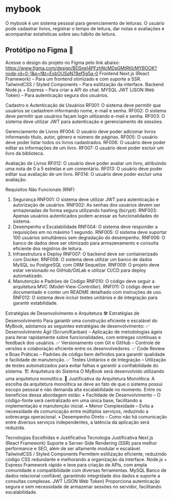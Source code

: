 # mybook
O mybook é um sistema pessoal para gerenciamento de leituras. O usuário pode cadastrar livros, registrar o tempo de leitura, dar notas e avaliações e acompanhar estatísticas sobre seu hábito de leitura.
## Protótipo no Figma 🎨  
Acesse o design do projeto no Figma pelo link abaixo: https://www.figma.com/design/BDSnel4PFzhNcMDsGMtRt0/MYBOOK?node-id=0-1&p=f&t=ExbOUSqN78ef5g5a-0
Frontend
Next.js (React Framework) – Para um frontend otimizado e com suporte a SSR.
TailwindCSS / Styled Components – Para estilização da interface.
Backend
Node.js + Express – Para criar a API do chat.
MYSQL 
JWT (JSON Web Token) – Para autenticação segura dos usuários.

Cadastro e Autenticação de Usuários
RF001: O sistema deve permitir que usuários se cadastrem informando nome, e-mail e senha.
RF002: O sistema deve permitir que usuários façam login utilizando e-mail e senha.
RF003: O sistema deve utilizar JWT para autenticação e gerenciamento de sessões.

Gerenciamento de Livros
RF004: O usuário deve poder adicionar livros informando título, autor, gênero e número de páginas.
RF005: O usuário deve poder listar todos os livros cadastrados.
RF006: O usuário deve poder editar as informações de um livro.
RF007: O usuário deve poder excluir um livro da biblioteca.

Avaliação de Livros
RF012: O usuário deve poder avaliar um livro, atribuindo uma nota de 0 a 5 estrelas e um comentário.
RF013: O usuário deve poder editar sua avaliação de um livro.
RF014: O usuário deve poder excluir uma avaliação.

Requisitos Não Funcionais (RNF)
1. Segurança
RNF001: O sistema deve utilizar JWT para autenticação e autorização de usuários.
RNF002: As senhas dos usuários devem ser armazenadas de forma segura utilizando hashing (bcrypt).
RNF003: Apenas usuários autenticados podem acessar as funcionalidades do sistema.
2. Desempenho e Escalabilidade
RNF004: O sistema deve responder a requisições em no máximo 1 segundo.
RNF005: O sistema deve suportar 100 usuários simultâneos sem degradação do desempenho.
RNF006: O banco de dados deve ser otimizado para armazenamento e consulta eficiente dos registros de leitura.
3. Infraestrutura e Deploy
RNF007: O backend deve ser containerizado com Docker.
RNF008: O sistema deve utilizar um banco de dados MySQL ou PostgreSQL com ORM Sequelize.
RNF009: O projeto deve estar versionado no GitHub/GitLab e utilizar CI/CD para deploy automatizado.
4. Manutenção e Padrões de Código
RNF010: O código deve seguir a arquitetura MVC (Model-View-Controller).
RNF011: O código deve ser documentado e conter um README detalhado com instruções de uso.
RNF012: O sistema deve incluir testes unitários e de integração para garantir estabilidade.

Estratégias de Desenvolvimento e Arquitetura
🛠️ Estratégias de Desenvolvimento
Para garantir uma construção eficiente e escalável do MyBook, adotamos as seguintes estratégias de desenvolvimento:
✅ Desenvolvimento Ágil (Scrum/Kanban) – Aplicação de metodologias ágeis para iterar rapidamente sobre funcionalidades, com entregas contínuas e feedback dos usuários.
✅ Versionamento com Git e GitHub – Controle de versões e colaboração eficiente entre os desenvolvedores.
✅ Code Review e Boas Práticas – Padrões de código bem definidos para garantir qualidade e facilidade de manutenção.
✅ Testes Unitários e de Integração – Utilização de testes automatizados para evitar falhas e garantir a confiabilidade do sistema.
🏗️ Arquitetura do Sistema
O MyBook será desenvolvido utilizando uma arquitetura monolítica.
🔹 Justificativa da Arquitetura Monolítica:
A escolha da arquitetura monolítica se deve ao fato de que o sistema possui escopo pessoal e não demanda alta escalabilidade no momento. Entre os benefícios dessa abordagem estão:
•	Facilidade de Desenvolvimento – O código-fonte será centralizado em uma única base, facilitando a implementação e manutenção inicial.
•	Menor Complexidade – Evita a necessidade de comunicação entre múltiplos serviços, reduzindo a sobrecarga operacional.
•	Desempenho Direto – Como não há comunicação entre diversos serviços independentes, a latência da aplicação será reduzida.


Tecnologias Escolhidas e Justificativa
Tecnologia	Justificativa
Next.js (React Framework)	Suporte a Server-Side Rendering (SSR) para melhor performance e SEO, além de ser altamente modular e escalável.
TailwindCSS / Styled Components	Permitem estilização eficiente, reduzindo código CSS redundante e melhorando a organização da interface.
Node.js + Express	Framework rápido e leve para criação de APIs, com ampla comunidade e compatibilidade com diversas ferramentas.
MySQL	Banco de dados relacional confiável, garantindo integridade dos dados e suporte a consultas complexas.
JWT (JSON Web Token)	Proporciona autenticação segura e sem necessidade de armazenar sessões no servidor, facilitando escalabilidade.


